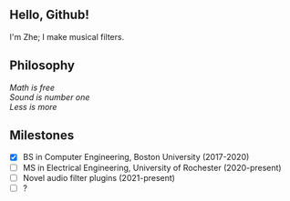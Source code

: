 ## Hello, Github!
I'm Zhe; I make musical filters.

## Philosophy
*Math is free  
Sound is number one  
Less is more*

## Milestones
- [X] BS in Computer Engineering, Boston University (2017-2020)
- [ ] MS in Electrical Engineering, University of Rochester (2020-present)
- [ ] Novel audio filter plugins (2021-present)
- [ ] ?
